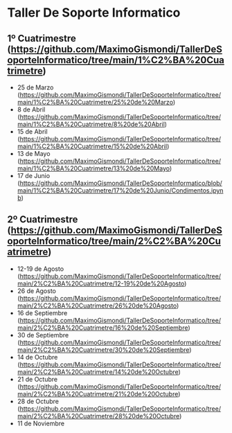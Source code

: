 # Taller De Soporte Informatico

## 1º Cuatrimestre (https://github.com/MaximoGismondi/TallerDeSoporteInformatico/tree/main/1%C2%BA%20Cuatrimetre)

- 25 de Marzo (https://github.com/MaximoGismondi/TallerDeSoporteInformatico/tree/main/1%C2%BA%20Cuatrimetre/25%20de%20Marzo)
- 8 de Abril (https://github.com/MaximoGismondi/TallerDeSoporteInformatico/tree/main/1%C2%BA%20Cuatrimetre/8%20de%20Abril)
- 15 de Abril (https://github.com/MaximoGismondi/TallerDeSoporteInformatico/tree/main/1%C2%BA%20Cuatrimetre/15%20de%20Abril)
- 13 de Mayo (https://github.com/MaximoGismondi/TallerDeSoporteInformatico/tree/main/1%C2%BA%20Cuatrimetre/13%20de%20Mayo)
- 17 de Junio (https://github.com/MaximoGismondi/TallerDeSoporteInformatico/blob/main/1%C2%BA%20Cuatrimetre/17%20de%20Junio/Condimentos.ipynb)

## 2º Cuatrimestre (https://github.com/MaximoGismondi/TallerDeSoporteInformatico/tree/main/2%C2%BA%20Cuatrimetre)

- 12-19 de Agosto (https://github.com/MaximoGismondi/TallerDeSoporteInformatico/tree/main/2%C2%BA%20Cuatrimetre/12-19%20de%20Agosto)
- 26 de Agosto (https://github.com/MaximoGismondi/TallerDeSoporteInformatico/tree/main/2%C2%BA%20Cuatrimetre/26%20de%20Agosto)
- 16 de Septiembre (https://github.com/MaximoGismondi/TallerDeSoporteInformatico/tree/main/2%C2%BA%20Cuatrimetre/16%20de%20Septiembre)
- 30 de Septiembre (https://github.com/MaximoGismondi/TallerDeSoporteInformatico/tree/main/2%C2%BA%20Cuatrimetre/30%20de%20Septiembre)
- 14 de Octubre (https://github.com/MaximoGismondi/TallerDeSoporteInformatico/tree/main/2%C2%BA%20Cuatrimetre/14%20de%20Octubre)
- 21 de Octubre (https://github.com/MaximoGismondi/TallerDeSoporteInformatico/tree/main/2%C2%BA%20Cuatrimetre/21%20de%20Octubre)
- 28 de Octubre (https://github.com/MaximoGismondi/TallerDeSoporteInformatico/tree/main/2%C2%BA%20Cuatrimetre/28%20de%20Octubre)
- 11 de Noviembre